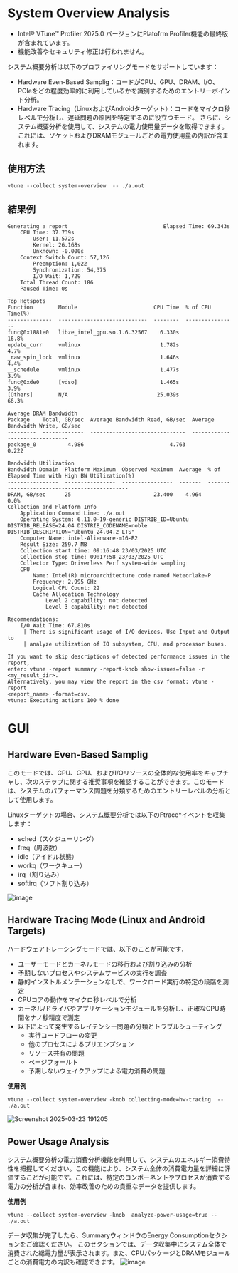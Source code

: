 # System Overview Analysis
- Intel® VTune™ Profiler 2025.0 バージョンにPlatofrm Profiler機能の最終版が含まれています。
- 機能改善やセキュリティ修正は行われません。

システム概要分析は以下のプロファイリングモードをサポートしています：
- Hardware Even-Based Samplig：コードがCPU、GPU、DRAM、I/O、PCIeをどの程度効率的に利用しているかを識別するためのエントリーポイント分析。
- Hardware Tracing（LinuxおよびAndroidターゲット）：コードをマイクロ秒レベルで分析し、遅延問題の原因を特定するのに役立つモード。
さらに、システム概要分析を使用して、システムの電力使用量データを取得できます。これには、ソケットおよびDRAMモジュールごとの電力使用量の内訳が含まれます。

## 使用方法
```
vtune --collect system-overview  -- ./a.out
```
## 結果例
```
Generating a report                              Elapsed Time: 69.343s
    CPU Time: 37.739s
        User: 11.572s
        Kernel: 26.168s
        Unknown: -0.000s
    Context Switch Count: 57,126
        Preemption: 1,022
        Synchronization: 54,375
        I/O Wait: 1,729
    Total Thread Count: 186
    Paused Time: 0s

Top Hotspots
Function        Module                        CPU Time  % of CPU Time(%)
--------------  ----------------------------  --------  ----------------
func@0x1881e0   libze_intel_gpu.so.1.6.32567    6.330s             16.8%
update_curr     vmlinux                         1.782s              4.7%
_raw_spin_lock  vmlinux                         1.646s              4.4%
__schedule      vmlinux                         1.477s              3.9%
func@0xde0      [vdso]                          1.465s              3.9%
[Others]        N/A                            25.039s             66.3%

Average DRAM Bandwidth
Package    Total, GB/sec  Average Bandwidth Read, GB/sec  Average Bandwidth Write, GB/sec
---------  -------------  ------------------------------  -------------------------------
package_0          4.986                           4.763                            0.222

Bandwidth Utilization
Bandwidth Domain  Platform Maximum  Observed Maximum  Average  % of Elapsed Time with High BW Utilization(%)
----------------  ----------------  ----------------  -------  ---------------------------------------------
DRAM, GB/sec      25                          23.400    4.964                                           0.0%
Collection and Platform Info
    Application Command Line: ./a.out
    Operating System: 6.11.0-19-generic DISTRIB_ID=Ubuntu DISTRIB_RELEASE=24.04 DISTRIB_CODENAME=noble DISTRIB_DESCRIPTION="Ubuntu 24.04.2 LTS"
    Computer Name: intel-Alienware-m16-R2
    Result Size: 259.7 MB
    Collection start time: 09:16:48 23/03/2025 UTC
    Collection stop time: 09:17:58 23/03/2025 UTC
    Collector Type: Driverless Perf system-wide sampling
    CPU
        Name: Intel(R) microarchitecture code named Meteorlake-P
        Frequency: 2.995 GHz
        Logical CPU Count: 22
        Cache Allocation Technology
            Level 2 capability: not detected
            Level 3 capability: not detected

Recommendations:
    I/O Wait Time: 67.810s
     | There is significant usage of I/O devices. Use Input and Output to
     | analyze utilization of IO subsystem, CPU, and processor buses.

If you want to skip descriptions of detected performance issues in the report,
enter: vtune -report summary -report-knob show-issues=false -r <my_result_dir>.
Alternatively, you may view the report in the csv format: vtune -report
<report_name> -format=csv.
vtune: Executing actions 100 % done
```

# GUI
## Hardware Even-Based Samplig
このモードでは、CPU、GPU、およびI/Oリソースの全体的な使用率をキャプチャし、次のステップに関する推奨事項を確認することができます。このモードは、システムのパフォーマンス問題を分類するためのエントリーレベルの分析として使用します。  

Linuxターゲットの場合、システム概要分析では以下のFtrace*イベントを収集します：
- sched（スケジューリング）
- freq（周波数）
- idle（アイドル状態）
- workq（ワークキュー）
- irq（割り込み）
- softirq（ソフト割り込み）

![image](https://github.com/user-attachments/assets/6b8ab53e-beff-4e13-a52c-80ed05750d01)


## Hardware Tracing Mode (Linux and Android Targets)
ハードウェアトレーシングモードでは、以下のことが可能です.
- ユーザーモードとカーネルモードの移行および割り込みの分析
- 予期しないプロセスやシステムサービスの実行を調査
- 静的インストルメンテーションなしで、ワークロード実行の特定の段階を測定
- CPUコアの動作をマイクロ秒レベルで分析
- カーネル/ドライバやアプリケーションモジュールを分析し、正確なCPU時間をナノ秒精度で測定
- 以下によって発生するレイテンシー問題の分類とトラブルシューティング
    - 実行コードフローの変更
    - 他のプロセスによるプリエンプション
    - リソース共有の問題
    - ページフォールト
    - 予期しないウェイクアップによる電力消費の問題

**使用例**
```
vtune --collect system-overview -knob collecting-mode=hw-tracing  -- ./a.out
```

![Screenshot 2025-03-23 191205](https://github.com/user-attachments/assets/9c35c01c-aa0f-4e13-8482-e0efcb822da9)

## Power Usage Analysis
システム概要分析の電力消費分析機能を利用して、システムのエネルギー消費特性を把握してください。この機能により、システム全体の消費電力量を詳細に評価することが可能です。これには、特定のコンポーネントやプロセスが消費する電力の分析が含まれ、効率改善のための貴重なデータを提供します。

**使用例**
```
vtune --collect system-overview -knob  analyze-power-usage=true -- ./a.out
```

データ収集が完了したら、SummaryウィンドウのEnergy Consumptionセクションをご確認ください。
このセクションでは、データ収集中にシステム全体で消費された総電力量が表示されます。また、CPUパッケージとDRAMモジュールごとの消費電力の内訳も確認できます。
![image](https://github.com/user-attachments/assets/55ca311f-c390-4e00-b8ff-c49e367fbf11)


